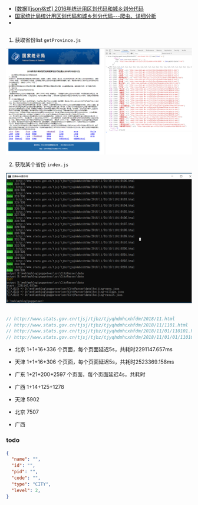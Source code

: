 
- [[数据][json格式] 2016年统计用区划代码和城乡划分代码](https://blog.csdn.net/isea533/article/details/78862295)
- [国家统计局统计用区划代码和城乡划分代码---爬虫、详细分析](https://blog.csdn.net/dta0502/article/details/82024462)
- [](https://www.sl-swkj.com/api/wx/region/list?pid=0&tdsourcetag=s_pctim_aiomsg)

```js

```

1. 获取省份list `getProvince.js`

![2018年统计用区划代码和城乡划分代码(截止2018年10月31日)](../../images/2018年统计用区划代码和城乡划分代码(截止2018年10月31日).png)


2. 获取某个省份 `index.js`

![2018年统计用区划代码和城乡划分代码(截止2018年10月31日)](../../images/getBJAreaData.png)

```js

// http://www.stats.gov.cn/tjsj/tjbz/tjyqhdmhcxhfdm/2018/11.html
// http://www.stats.gov.cn/tjsj/tjbz/tjyqhdmhcxhfdm/2018/11/1101.html
// http://www.stats.gov.cn/tjsj/tjbz/tjyqhdmhcxhfdm/2018/11/01/110101.html
// http://www.stats.gov.cn/tjsj/tjbz/tjyqhdmhcxhfdm/2018/11/01/01/110101001.html
```

- 北京 1+1+16+336 个页面，每个页面延迟5s，共耗时2291147.657ms
- 天津 1+1+16+306 个页面，每个页面延迟5s，共耗时2523369.158ms
- 广东 1+21+200+2597 个页面，每个页面延迟4s，共耗时
- 广西 1+14+125+1278

- 天津 5902
- 北京 7507
- 广西

### todo

```json
{
  "name": "",
  "id": "",
  "pid": "",
  "code": "",
  "type": "CITY",
  "level": 2,
}
```
